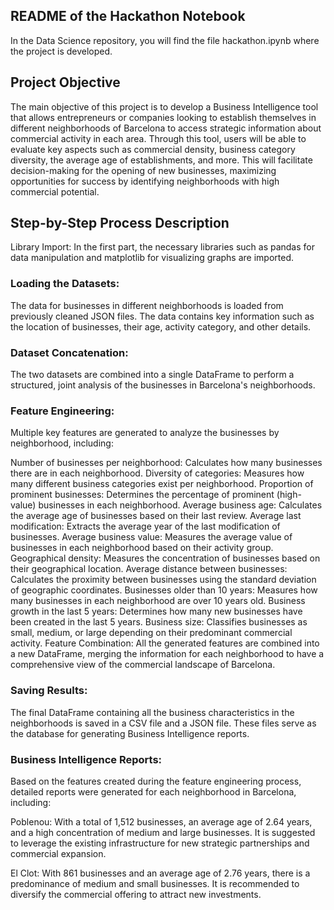## README of the Hackathon Notebook
In the Data Science repository, you will find the file hackathon.ipynb where the project is developed.

## Project Objective
The main objective of this project is to develop a Business Intelligence tool that allows entrepreneurs or companies looking to establish themselves in different neighborhoods of Barcelona to access strategic information about commercial activity in each area. Through this tool, users will be able to evaluate key aspects such as commercial density, business category diversity, the average age of establishments, and more. This will facilitate decision-making for the opening of new businesses, maximizing opportunities for success by identifying neighborhoods with high commercial potential.

## Step-by-Step Process Description
Library Import:
In the first part, the necessary libraries such as pandas for data manipulation and matplotlib for visualizing graphs are imported.

### Loading the Datasets:
The data for businesses in different neighborhoods is loaded from previously cleaned JSON files. The data contains key information such as the location of businesses, their age, activity category, and other details.

### Dataset Concatenation:
The two datasets are combined into a single DataFrame to perform a structured, joint analysis of the businesses in Barcelona's neighborhoods.

### Feature Engineering:
Multiple key features are generated to analyze the businesses by neighborhood, including:

Number of businesses per neighborhood: Calculates how many businesses there are in each neighborhood.
Diversity of categories: Measures how many different business categories exist per neighborhood.
Proportion of prominent businesses: Determines the percentage of prominent (high-value) businesses in each neighborhood.
Average business age: Calculates the average age of businesses based on their last review.
Average last modification: Extracts the average year of the last modification of businesses.
Average business value: Measures the average value of businesses in each neighborhood based on their activity group.
Geographical density: Measures the concentration of businesses based on their geographical location.
Average distance between businesses: Calculates the proximity between businesses using the standard deviation of geographic coordinates.
Businesses older than 10 years: Measures how many businesses in each neighborhood are over 10 years old.
Business growth in the last 5 years: Determines how many new businesses have been created in the last 5 years.
Business size: Classifies businesses as small, medium, or large depending on their predominant commercial activity.
Feature Combination:
All the generated features are combined into a new DataFrame, merging the information for each neighborhood to have a comprehensive view of the commercial landscape of Barcelona.

### Saving Results:
The final DataFrame containing all the business characteristics in the neighborhoods is saved in a CSV file and a JSON file. These files serve as the database for generating Business Intelligence reports.

### Business Intelligence Reports:
Based on the features created during the feature engineering process, detailed reports were generated for each neighborhood in Barcelona, including:

Poblenou: With a total of 1,512 businesses, an average age of 2.64 years, and a high concentration of medium and large businesses. It is suggested to leverage the existing infrastructure for new strategic partnerships and commercial expansion.

El Clot: With 861 businesses and an average age of 2.76 years, there is a predominance of medium and small businesses. It is recommended to diversify the commercial offering to attract new investments.
